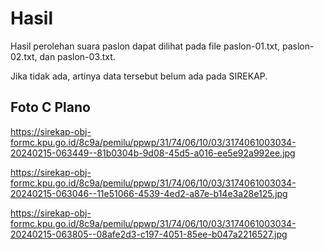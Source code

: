 # Hasil

Hasil perolehan suara paslon dapat dilihat pada file paslon-01.txt, paslon-02.txt, dan paslon-03.txt.

Jika tidak ada, artinya data tersebut belum ada pada SIREKAP.

## Foto C Plano

https://sirekap-obj-formc.kpu.go.id/8c9a/pemilu/ppwp/31/74/06/10/03/3174061003034-20240215-063449--81b0304b-9d08-45d5-a016-ee5e92a992ee.jpg

https://sirekap-obj-formc.kpu.go.id/8c9a/pemilu/ppwp/31/74/06/10/03/3174061003034-20240215-063046--11e51066-4539-4ed2-a87e-b14e3a28e125.jpg

https://sirekap-obj-formc.kpu.go.id/8c9a/pemilu/ppwp/31/74/06/10/03/3174061003034-20240215-063805--08afe2d3-c197-4051-85ee-b047a2216527.jpg
